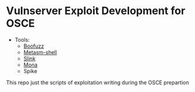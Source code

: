 # Vulnserver Exploit Development for OSCE

* Tools:
  * [Boofuzz](https://github.com/jtpereyda/boofuzz)
  * [Metasm-shell](https://github.com/jjyg/metasm)
  * [Slink](https://github.com/ihack4falafel/Slink)
  * [Mona](https://github.com/corelan/mona)
  * Spike
 
 This repo just the scripts of exploitation writing during the OSCE prepartion
